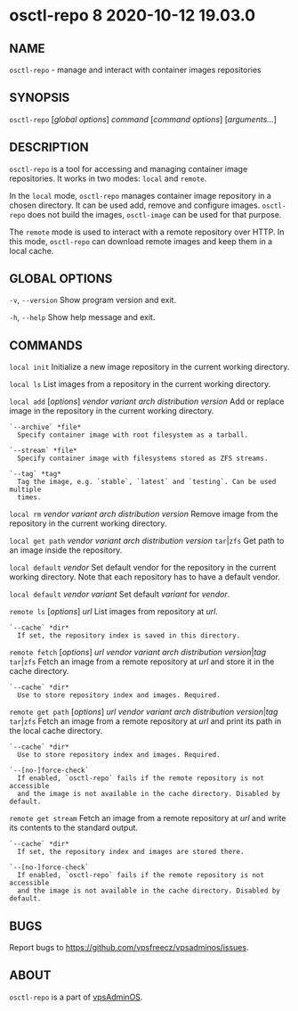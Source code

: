 # osctl-repo 8                    2020-10-12                             19.03.0

## NAME
`osctl-repo` - manage and interact with container images repositories

## SYNOPSIS
`osctl-repo` [*global options*] *command* [*command options*] [*arguments...*]

## DESCRIPTION
`osctl-repo` is a tool for accessing and managing container image repositories.
It works in two modes: `local` and `remote`.

In the `local` mode, `osctl-repo` manages container image repository in a chosen
directory. It can be used add, remove and configure images. `osctl-repo` does
not build the images, `osctl-image` can be used for that purpose.

The `remote` mode is used to interact with a remote repository over HTTP. In
this mode, `osctl-repo` can download remote images and keep them in a local
cache.

## GLOBAL OPTIONS
`-v`, `--version`
  Show program version and exit.

`-h`, `--help`
  Show help message and exit.

## COMMANDS
`local init`
  Initialize a new image repository in the current working directory.

`local ls`
  List images from a repository in the current working directory.

`local add` [*options*] *vendor* *variant* *arch* *distribution* *version*
  Add or replace image in the repository in the current working directory.

    `--archive` *file*
      Specify container image with root filesystem as a tarball.

    `--stream` *file*
      Specify container image with filesystems stored as ZFS streams.

    `--tag` *tag*
      Tag the image, e.g. `stable`, `latest` and `testing`. Can be used multiple
      times.

`local rm` *vendor* *variant* *arch* *distribution* *version*
  Remove image from the repository in the current working directory.

`local get path` *vendor* *variant* *arch* *distribution* *version* `tar`|`zfs`
  Get path to an image inside the repository.

`local default` *vendor*
  Set default vendor for the repository in the current working directory. Note
  that each repository has to have a default vendor.

`local default` *vendor* *variant*
  Set default *variant* for *vendor*.

`remote ls` [*options*] *url*
  List images from repository at *url*.

    `--cache` *dir*
      If set, the repository index is saved in this directory.

`remote fetch` [*options*] *url* *vendor* *variant* *arch* *distribution* *version*|*tag* `tar`|`zfs`
  Fetch an image from a remote repository at *url* and store it in the cache
  directory.

    `--cache` *dir*
      Use to store repository index and images. Required.

`remote get path` [*options*] *url* *vendor* *variant* *arch* *distribution* *version*|*tag* `tar`|`zfs`
  Fetch an image from a remote repository at *url* and print its path in the
  local cache directory.

    `--cache` *dir*
      Use to store repository index and images. Required.

    `--[no-]force-check`
      If enabled, `osctl-repo` fails if the remote repository is not accessible
      and the image is not available in the cache directory. Disabled by default.

`remote get stream`
  Fetch an image from a remote repository at *url* and write its contents
  to the standard output.

    `--cache` *dir*
      If set, the repository index and images are stored there.

    `--[no-]force-check`
      If enabled, `osctl-repo` fails if the remote repository is not accessible
      and the image is not available in the cache directory. Disabled by default.

## BUGS
Report bugs to https://github.com/vpsfreecz/vpsadminos/issues.

## ABOUT
`osctl-repo` is a part of [vpsAdminOS](https://github.com/vpsfreecz/vpsadminos).
